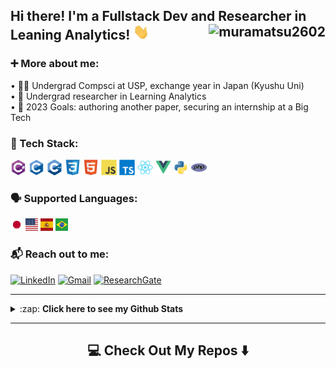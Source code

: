 <h2 align="left"> 
   Hi there! I'm a Fullstack Dev and Researcher in Leaning Analytics! <img src="https://github.com/ABSphreak/ABSphreak/blob/master/gifs/Hi.gif" height="25px">
   <img align="right" vertical-align="center" src="https://komarev.com/ghpvc/?username=muramatsu2602" alt="muramatsu2602" />
</h2>

<!--
<img align="right" alt="streak" src="http://github-readme-streak-stats.herokuapp.com?user=Muramatsu2602&hide_border=true"/> 
-->

### ➕ More about me:

•  👨‍💻 Undergrad Compsci at USP, exchange year in Japan (Kyushu Uni)<br>
•  🔬 Undergrad researcher in Learning  Analytics<br>
•  🥅 2023 Goals: authoring another paper, securing an internship at a Big Tech

### 🧰 Tech Stack:

<p align="left">
   <img src="https://raw.githubusercontent.com/devicons/devicon/master/icons/csharp/csharp-original.svg" alt="csharp" width="25" height="25"/>
   <img src="https://raw.githubusercontent.com/devicons/devicon/master/icons/c/c-original.svg" alt="c" width="25" height="25"/>
      <img src="https://raw.githubusercontent.com/devicons/devicon/master/icons/cplusplus/cplusplus-original.svg" alt="c" width="25" height="25"/>
   <img src="https://raw.githubusercontent.com/devicons/devicon/master/icons/css3/css3-original.svg" alt="css3"  width="25" height="25"/>
   <img src="https://raw.githubusercontent.com/devicons/devicon/master/icons/html5/html5-original.svg" alt="html5"  width="25" height="25"/>
    <img src="https://raw.githubusercontent.com/devicons/devicon/master/icons/javascript/javascript-original.svg" alt="javascript" width="25" height="25"/>
   <img src="https://raw.githubusercontent.com/devicons/devicon/master/icons/typescript/typescript-original.svg" alt="typescript" width="25" height="25"/>
   <img src="https://raw.githubusercontent.com/devicons/devicon/master/icons/react/react-original.svg" alt="react" width="25" height="25"/>
   <img src="https://github.com/devicons/devicon/blob/master/icons/vuejs/vuejs-original.svg" alt="vue" width="25" height="25"/>
   <img src="https://github.com/devicons/devicon/blob/master/icons/python/python-original.svg" alt="vue" width="25" height="25"/>
   <img src="https://github.com/devicons/devicon/blob/master/icons/php/php-original.svg" alt="php" width="25" height="25"/>
</p>

### 🗣️ Supported Languages:
<p>
<img src="https://github.com/lipis/flag-icons/blob/main/flags/1x1/jp.svg" alt="jp" width="20" height="20"/> 
<img src="https://github.com/lipis/flag-icons/blob/main/flags/1x1/us.svg" alt="us" width="20" height="20"/> 
<img src="https://github.com/lipis/flag-icons/blob/main/flags/1x1/es.svg" alt="es" width="20" height="20"/> 
<img src="https://github.com/lipis/flag-icons/blob/main/flags/1x1/br.svg" alt="es" width="20" height="20"/> 
</p>

### 📬 Reach out to me:

[![LinkedIn](https://img.shields.io/badge/linkedin-%230077B5.svg?style=for-the-badge&logo=linkedin&logoColor=white)](https://www.linkedin.com/in/muramatsu-pedro/)
[![Gmail](https://img.shields.io/badge/Gmail-D14836?style=for-the-badge&logo=gmail&logoColor=white)](mailto:pedromuramatsuc@gmail.com)
[![ResearchGate](https://img.shields.io/badge/ResearchGate-00CCBB?style=for-the-badge&logo=ResearchGate&logoColor=white)](https://www.researchgate.net/profile/Pedro-Kenzo-Muramatsu-Carmo)

<hr>
<details>
   <summary>:zap: <strong> Click here to see my Github Stats</strong> </summary>
   <img align="left" alt="Muramatsu2602's Github Stats" src="https://github-readme-stats.vercel.app/api?username=Muramatsu2602&show_icons=true&hide_border=true" />
   <img align="right" alt="favourite langs" src="https://github-readme-stats.vercel.app/api/top-langs/?username=Muramatsu2602&language=compact&hide_border=true" />
</details>

<hr>

<h2  align="center">💻 Check Out My Repos ⬇️ </h2>
